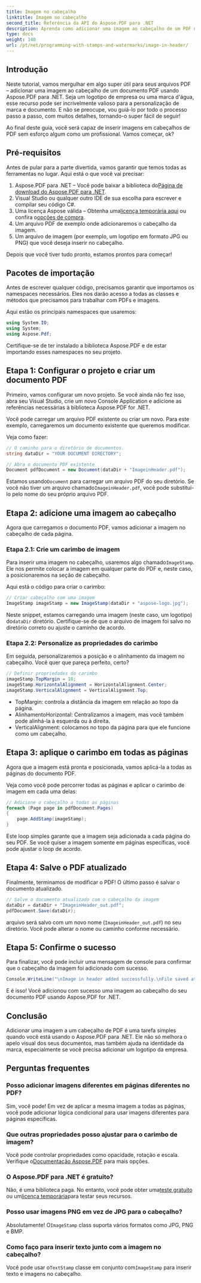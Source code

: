 ```yaml
---
title: Imagem no cabeçalho
linktitle: Imagem no cabeçalho
second_title: Referência da API do Aspose.PDF para .NET
description: Aprenda como adicionar uma imagem ao cabeçalho de um PDF usando o Aspose.PDF para .NET neste tutorial passo a passo.
type: docs
weight: 140
url: /pt/net/programming-with-stamps-and-watermarks/image-in-header/
---
```

## Introdução

Neste tutorial, vamos mergulhar em algo super útil para seus arquivos PDF – adicionar uma imagem ao cabeçalho de um documento PDF usando Aspose.PDF para .NET. Seja um logotipo de empresa ou uma marca d'água, esse recurso pode ser incrivelmente valioso para a personalização de marca e documento. E não se preocupe, vou guiá-lo por todo o processo passo a passo, com muitos detalhes, tornando-o super fácil de seguir!

Ao final deste guia, você será capaz de inserir imagens em cabeçalhos de PDF sem esforço algum como um profissional. Vamos começar, ok?

## Pré-requisitos

Antes de pular para a parte divertida, vamos garantir que temos todas as ferramentas no lugar. Aqui está o que você vai precisar:

1.  Aspose.PDF para .NET – Você pode baixar a biblioteca do[Página de download do Aspose.PDF para .NET](https://releases.aspose.com/pdf/net/).
2. Visual Studio ou qualquer outro IDE de sua escolha para escrever e compilar seu código C#.
3.  Uma licença Aspose válida – Obtenha uma[licença temporária aqui](https://purchase.aspose.com/temporary-license/) ou confira o[opções de compra](https://purchase.aspose.com/buy).
4. Um arquivo PDF de exemplo onde adicionaremos o cabeçalho da imagem.
5. Um arquivo de imagem (por exemplo, um logotipo em formato JPG ou PNG) que você deseja inserir no cabeçalho.

Depois que você tiver tudo pronto, estamos prontos para começar!

## Pacotes de importação

Antes de escrever qualquer código, precisamos garantir que importamos os namespaces necessários. Eles nos darão acesso a todas as classes e métodos que precisamos para trabalhar com PDFs e imagens.

Aqui estão os principais namespaces que usaremos:

```csharp
using System.IO;
using System;
using Aspose.Pdf;
```

Certifique-se de ter instalado a biblioteca Aspose.PDF e de estar importando esses namespaces no seu projeto.

## Etapa 1: Configurar o projeto e criar um documento PDF

Primeiro, vamos configurar um novo projeto. Se você ainda não fez isso, abra seu Visual Studio, crie um novo Console Application e adicione as referências necessárias à biblioteca Aspose.PDF for .NET.

Você pode carregar um arquivo PDF existente ou criar um novo. Para este exemplo, carregaremos um documento existente que queremos modificar.

Veja como fazer:

```csharp
// O caminho para o diretório de documentos.
string dataDir = "YOUR DOCUMENT DIRECTORY";

// Abra o documento PDF existente
Document pdfDocument = new Document(dataDir + "ImageinHeader.pdf");
```

 Estamos usando`Document` para carregar um arquivo PDF do seu diretório. Se você não tiver um arquivo chamado`ImageinHeader.pdf`, você pode substituí-lo pelo nome do seu próprio arquivo PDF.

## Etapa 2: adicione uma imagem ao cabeçalho

Agora que carregamos o documento PDF, vamos adicionar a imagem no cabeçalho de cada página.

### Etapa 2.1: Crie um carimbo de imagem
 Para inserir uma imagem no cabeçalho, usaremos algo chamado`ImageStamp`. Ele nos permite colocar a imagem em qualquer parte do PDF e, neste caso, a posicionaremos na seção de cabeçalho.

Aqui está o código para criar o carimbo:

```csharp
// Criar cabeçalho com uma imagem
ImageStamp imageStamp = new ImageStamp(dataDir + "aspose-logo.jpg");
```

 Neste snippet, estamos carregando uma imagem (neste caso, um logotipo) do`dataDir` diretório. Certifique-se de que o arquivo de imagem foi salvo no diretório correto ou ajuste o caminho de acordo.

### Etapa 2.2: Personalize as propriedades do carimbo
Em seguida, personalizaremos a posição e o alinhamento da imagem no cabeçalho. Você quer que pareça perfeito, certo?

```csharp
// Definir propriedades do carimbo
imageStamp.TopMargin = 10;
imageStamp.HorizontalAlignment = HorizontalAlignment.Center;
imageStamp.VerticalAlignment = VerticalAlignment.Top;
```

- TopMargin: controla a distância da imagem em relação ao topo da página.
- AlinhamentoHorizontal: Centralizamos a imagem, mas você também pode alinhá-la à esquerda ou à direita.
- VerticalAlignment: colocamos no topo da página para que ele funcione como um cabeçalho.

## Etapa 3: aplique o carimbo em todas as páginas

Agora que a imagem está pronta e posicionada, vamos aplicá-la a todas as páginas do documento PDF.

Veja como você pode percorrer todas as páginas e aplicar o carimbo de imagem em cada uma delas:

```csharp
// Adicione o cabeçalho a todas as páginas
foreach (Page page in pdfDocument.Pages)
{
    page.AddStamp(imageStamp);
}
```

Este loop simples garante que a imagem seja adicionada a cada página do seu PDF. Se você quiser a imagem somente em páginas específicas, você pode ajustar o loop de acordo.

## Etapa 4: Salve o PDF atualizado

Finalmente, terminamos de modificar o PDF! O último passo é salvar o documento atualizado.

```csharp
// Salve o documento atualizado com o cabeçalho da imagem
dataDir = dataDir + "ImageinHeader_out.pdf";
pdfDocument.Save(dataDir);
```

arquivo será salvo com um novo nome (`ImageinHeader_out.pdf`) no seu diretório. Você pode alterar o nome ou caminho conforme necessário.

## Etapa 5: Confirme o sucesso

Para finalizar, você pode incluir uma mensagem de console para confirmar que o cabeçalho da imagem foi adicionado com sucesso.

```csharp
Console.WriteLine("\nImage in header added successfully.\nFile saved at " + dataDir);
```

E é isso! Você adicionou com sucesso uma imagem ao cabeçalho do seu documento PDF usando Aspose.PDF for .NET.

## Conclusão

Adicionar uma imagem a um cabeçalho de PDF é uma tarefa simples quando você está usando o Aspose.PDF para .NET. Ele não só melhora o apelo visual dos seus documentos, mas também ajuda na identidade da marca, especialmente se você precisa adicionar um logotipo da empresa.

## Perguntas frequentes

### Posso adicionar imagens diferentes em páginas diferentes no PDF?
Sim, você pode! Em vez de aplicar a mesma imagem a todas as páginas, você pode adicionar lógica condicional para usar imagens diferentes para páginas específicas.

### Que outras propriedades posso ajustar para o carimbo de imagem?
 Você pode controlar propriedades como opacidade, rotação e escala. Verifique o[Documentação Aspose.PDF](https://reference.aspose.com/pdf/net/) para mais opções.

### O Aspose.PDF para .NET é gratuito?
 Não, é uma biblioteca paga. No entanto, você pode obter uma[teste gratuito](https://releases.aspose.com/) ou um[licença temporária](https://purchase.aspose.com/temporary-license/)para testar seus recursos.

### Posso usar imagens PNG em vez de JPG para o cabeçalho?
 Absolutamente! O`ImageStamp` class suporta vários formatos como JPG, PNG e BMP.

### Como faço para inserir texto junto com a imagem no cabeçalho?
 Você pode usar o`TextStamp` classe em conjunto com`ImageStamp` para inserir texto e imagens no cabeçalho.